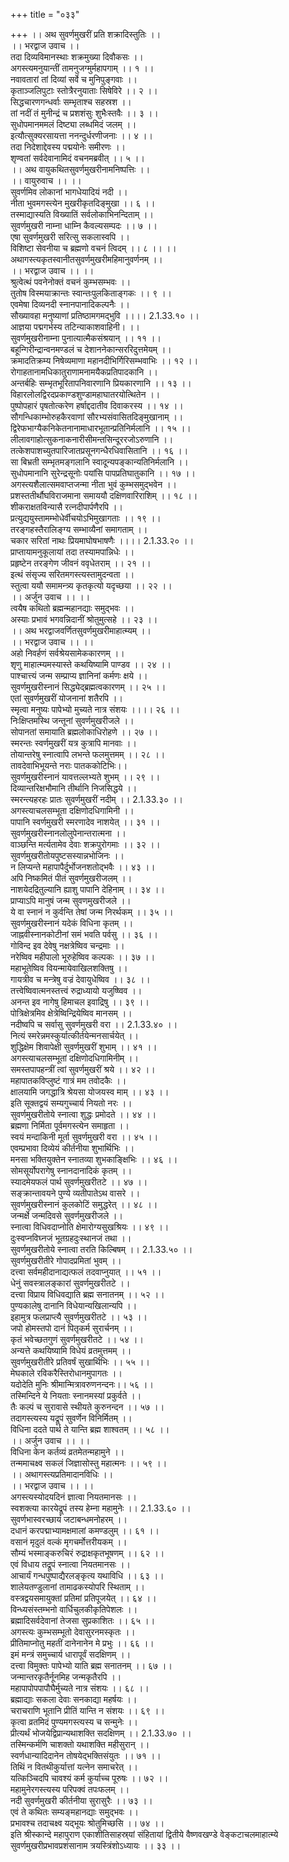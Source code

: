 +++
title = "०३३"

+++
।। अथ सुवर्णमुखरीं प्रति शक्रादिस्तुतिः ।।  
।। भरद्वाज उवाच ।।  
तदा दिव्यविमानस्थाः शक्रमुख्या दिवौकसः ।।  
अगस्त्यमनुयान्तीं तामनुजग्मुर्महापगाम् ।। १ ।।  
नवावतारां तां दिव्यां सर्वे च मुनिपुङ्गवाः ।।  
कृताञ्जलिपुटाः स्तोत्रैरनुयाताः सिषेविरे ।। २ ।।  
सिद्धचारणगन्धर्वाः सम्भृताश्च सहस्रश ।।  
तां नदीं तं मुनीन्द्रं च प्रशशंसुः शुभैःस्तवैः ।। ३ ।।  
सुधोपमानममलं दिष्ट्या लब्धमिदं जलम् ।।  
इत्यौत्सुक्यरसायत्ता ननन्दुर्धरणीजनाः ।। ४ ।।  
तदा निदेशाद्देवस्य पद्मयोनेः समीरणः ।।  
शृण्वतां सर्वदेवानामिदं वचनमब्रवीत् ।। ५ ।।  
।। अथ वायुकथितसुवर्णमुखरीनामनिष्पत्तिः ।।  
।। वायुरुवाच ।। ।।  
सुवर्णमिव लोकानां भागधेयादियं नदी ।।  
नीता भुवमगस्त्येन मुखरीकृतदिङ्मुखा ।। ६ ।।  
तस्माद्यास्यति विख्यातिं सर्वलोकाभिनन्दिताम् ।।  
सुवर्णमुखरी नाम्ना धाम्नि कैवल्यसम्पदः ।। ७ ।।  
एषा सुवर्णमुखरी सरित्सु सकलास्वपि ।।  
विशिष्टा सेवनीया च ब्रह्मणो वचनं त्विदम् ।। ८ ।। ।।  
अथागस्त्यकृतस्वानीतसुवर्णमुखरीमहिमानुवर्णनम् ।।  
।। भरद्वाज उवाच ।। ।।  
श्रुत्वेत्थं पवनेनोक्तं वचनं कुम्भसम्भवः ।।  
तुतोष विस्मयाक्रान्तः स्वान्तःपुलकिताङ्गकः ।। ९ ।।  
एवमेषा दिव्यनदी स्नानपानादिकल्पनैः ।।  
सौख्यावहा मनुष्याणां प्रतिष्ठामगमद्भुवि ।।।। 2.1.33.१० ।।  
आज्ञया पद्मगर्भस्य तटिन्याकाशवाहिनी। ।।  
सुवर्णमुखरीनाम्ना पुनात्यात्मैकसंश्रयान् ।। ११ ।।  
बहून्गिरीन्द्रान्वनमण्डलं च देशाननेकान्सररिदुत्तमेयम् ।।  
क्रमादतिक्रम्य निषेव्यमाणा महानदीभिर्गिरिसम्भवाभिः ।। १२ ।।  
रोगाहतानामधिकातुराणामनामयैकप्रतिपादकानि ।।  
अन्तर्बहिः सम्भृतभूरितापनिवारणानि प्रियकारणानि ।। १३ ।।  
विहारलोलद्विरदप्रकाण्डशुण्डामहाघातरयोत्थितेन ।।  
पुष्पोपहारं पृषतोत्करेण हर्षाद्ददातीव दिवाकरस्य ।। १४ ।।  
सौगन्धिकाम्भोरुहकैरवाणां सौरभ्यसंवासितदिङ्मुखानाम् ।।  
द्विरेफभाग्यैकनिकेतनानामाधारभूतान्प्रतिनिर्मलानि ।। १५ ।।  
लीलावगाहोत्सुकनाकनारीसीमन्तसिन्दूररजोऽरुणानि ।।  
तत्केशपाशच्युतपारिजातप्रसूनगन्धैरधिवासितानि ।। १६ ।।  
सा बिभ्रती सम्भृतमङ्गलानि स्वादून्यपङ्कान्यतिनिर्मलानि ।।  
सुधोपमानानि सुरेन्द्रसूनोः पयांसि पापप्रतिघातुकानि ।। १७ ।।  
अगस्त्यशैलात्समवाप्तजन्मा नीता भुवं कुम्भसमुद्भवेन ।।  
प्रशस्ततीर्थौघविराजमाना समाययौ दक्षिणवारिराशिम् ।। १८ ।।  
शीकराक्षतविन्यासै रत्नदीपार्पणैरपि ।।  
प्रत्युद्ययुस्तामम्भोधेर्वीचयोऽभिमुखागताः ।। १९ ।।  
तरङ्गहस्तैरालिङ्ग्य सम्भाव्यैनां समागताम् ।।  
चकार सरितां नाथः प्रियमाघोषभाषणैः ।।।। 2.1.33.२० ।।  
प्राप्तायामनुकूलायां तदा तस्यामपान्निधेः ।।  
प्रहृष्टेन तरङ्गेण जीवनं ववृधेतराम् ।। २१ ।।  
इत्थं संसृज्य सरितमगस्त्यस्तामुदन्वता ।।  
स्तुत्वा ययौ समामन्त्र्य कृतकृत्यो यदृच्छया ।। २२ ।।  
।। अर्जुन उवाच ।। ।।  
त्वयैष कथितो ब्रह्मन्महानद्याः समुद्भवः ।।  
अस्याः प्रभावं भगवन्निदानीं श्रोतुमुत्सहे ।। २३ ।।  
।। अथ भरद्वाजवर्णितसुवर्णमुखरीमाहात्म्यम् ।।  
।। भरद्वाज उवाच ।। ।।  
अहो निवर्हणं सर्वश्रेयसामेककारणम् ।।  
शृणु माहात्म्यमस्यास्ते कथयिष्यामि पाण्डव ।। २४ ।।  
पाश्चात्त्यं जन्म सम्प्राप्य ज्ञानिनां कर्मणः क्षये ।।  
सुवर्णमुखरीस्नानं सिद्ध्येद्ब्रह्मत्वकारणम् ।। २५ ।।  
एतां सुवर्णमुखरीं योजनानां शतैरपि ।।  
स्मृत्वा मनुष्यः पापेभ्यो मुच्यते नात्र संशयः ।।।। २६ ।।  
निःक्षिप्तमस्थि जन्तूनां सुवर्णमुखरीजले ।।  
सोपानतां समायाति ब्रह्मलोकाधिरोहणे ।। २७ ।।  
स्मरन्तः स्वर्णमुखरीं यत्र कुत्रापि मानवाः ।।  
तोयान्तरेषु स्नात्वापि लभन्ते फलमुत्तमम् ।। २८ ।।  
तावदेवाभिभूयन्ते नराः पातककोटिभिः।।  
सुवर्णमुखरीस्नानं यावत्तल्लभ्यते शुभम् ।। २९ ।।  
दिव्यान्तरिक्षभौमानि तीर्थानि निजसिद्धये ।।  
स्मरन्त्यहरहः प्रातः सुवर्णमुखरीं नदीम् ।। 2.1.33.३० ।।  
अगस्त्याचलसम्भूता दक्षिणोदधिगामिनी ।।  
पापानि स्वर्णमुखरी स्मरणादेव नाशयेत् ।। ३१ ।।  
सुवर्णमुखरीस्नानलोलुपेनान्तरात्मना ।।  
वाञ्छन्ति मर्त्यतामेव देवाः शक्रपुरोगमाः ।। ३२ ।।  
सुवर्णमुखरीतोयपुष्टसस्यान्नभोजिनः ।।  
न लिप्यन्ते महापापैर्दुर्भोजनशतोद्भवैः ।। ४३ ।।  
अपि निष्कमितं पीतं सुवर्णमुखरीजलम् ।।  
नाशयेदद्रितुल्यानि ह्याशु पापानि देहिनाम् ।। ३४ ।।  
प्राप्याऽपि मानुषं जन्म सुवणमुखरीजले ।।  
ये वा स्नानं न कुर्वन्ति तेषां जन्म निरर्थकम् ।। ३५ ।।  
सुवर्णमुखरीस्नानं यदेकं विधिना कृतम् ।।  
जाह्नवीस्नानकोटीनां समं भवति पर्वसु ।। ३६ ।।  
गोविन्द इव देवेषु नक्षत्रेष्विव चन्द्रमाः ।।  
नरेष्विव महीपालो भूरुहेष्विव कल्पकः ।। ३७ ।।  
महाभूतेष्विव वियन्मायेवाखिलशक्तिषु ।।  
गायत्रीव च मन्त्रेषु वज्रं देवायुधेष्विव ।। ३८ ।।  
तत्त्वेष्विवात्मनस्तत्त्वं रुद्राध्यायो यजुष्ष्विव ।।  
अनन्त इव नागेषु हिमाचल इवाद्रिषु ।। ३९ ।।  
पोत्रिक्षेत्रमिव क्षेत्रेष्विन्द्रियेष्विव मानसम् ।।  
नदीष्वपि च सर्वासु सुवर्णमुखरी वरा ।। 2.1.33.४० ।।  
नित्यं स्मरेन्नमस्कुर्यात्कीर्तयेन्मनसार्चयेत् ।।  
शुद्धिक्षेम शिवापेक्षी सुवर्णमुखरीं शुभाम् ।। ४१ ।।  
अगस्त्याचलसम्भूतां दक्षिणोदधिगामिनीम् ।।  
समस्तपापहन्त्रीं त्वां सुवर्णमुखरीं श्रये ।। ४२ ।।  
महापातकविप्लुष्टं गात्रं मम तवोदकैः ।।  
क्षालयामि जगद्धात्रि श्रेयसा योजयस्व माम् ।। ४३ ।।  
इति सूक्तद्वयं सम्यगुच्चार्य नियतो नरः ।।  
सुवर्णमुखरीतोये स्नात्वा शुद्धः प्रमोदते ।। ४४ ।।  
ब्रह्मणा निर्मिता पूर्वमगस्त्येन समाहृता ।।  
स्वयं मन्दाकिनी मूर्ता सुवर्णमुखरी वरा ।। ४५ ।।  
एवम्प्रभावा दिव्येयं कीर्तनीया शुभार्थिभिः ।।  
मनसा भक्तियुक्तेन स्नातव्या शुभकाङ्क्षिभिः ।। ४६ ।।  
सोमसूर्योपरागेषु स्नानदानादिकं कृतम् ।।  
स्यादमेयफलं पार्थ सुवर्णमुखरीतटे ।। ४७ ।।  
सङ्क्रान्तावयने पुण्ये व्यतीपातेऽथ वासरे ।।  
सुवर्णमुखरीस्नानं कुलकोटिं समुद्धरेत् ।। ४८ ।।  
जन्मर्क्षे जन्मदिवसे सुवर्णमुखरीजले ।।  
स्नात्वा विधिवदाप्नोति क्षेमारोग्यसुखश्रियः ।। ४९ ।।  
दुःस्वप्नविघ्नजं भूतग्रहदुःस्थानजं तथा ।।  
सुवर्णमुखरीतोये स्नात्वा तरति किल्बिषम् ।। 2.1.33.५० ।।  
सुवर्णमुखरीतीरे गोपादप्रमितां भुवम् ।।  
दत्त्वा सर्वमहीदानाद्यत्फलं तदवाप्नुयात् ।। ५१ ।।  
धेनुं सवस्त्रालङ्कारां सुवर्णमुखरीतटे ।।  
दत्त्वा विप्राय विधिवद्याति ब्रह्म सनातनम् ।। ५२ ।।  
पुण्यकालेषु दानानि विधेयान्यखिलान्यपि ।।  
इहामुत्र फलप्राप्त्यै सुवर्णमुखरीतटे ।। ५३ ।।  
जपो होमस्तपो दानं पितृकर्म सुरार्चनम् ।।  
कृतं भवेच्छतगुणं सुवर्णमुखरीतटे ।। ५४ ।।  
अन्यत्ते कथयिष्यामि विधेयं व्रतमुत्तमम् ।।  
सुवर्णमुखरीतीरे प्रतिवर्षं सुखार्थिभिः ।। ५५ ।।  
मेघकाले रविकरैस्तिरोधानमुपागतः ।।  
यदोदेति मुनिः श्रीमान्मित्रावरुणनन्दनः।। ५६ ।।  
तस्मिन्दिने ये नियताः स्नानमस्यां प्रकुर्वते ।।  
तैः कल्पं च सुरावासे स्थीयते कुरुनन्दन ।। ५७ ।।  
तदागस्त्यस्य यद्रूपं सुवर्णेन विनिर्मितम् ।।  
विधिना ददते पार्थ ते यान्ति ब्रह्म शाश्वतम् ।। ५८ ।।  
।। अर्जुन उवाच ।। ।।  
विधिना केन कर्तव्यं व्रतमेतन्महामुने ।।  
तन्ममाचक्ष्व सकलं जिज्ञासोस्तु महात्मनः ।। ५९ ।।  
।। अथागस्त्यप्रतिमादानविधिः ।।  
।। भरद्वाज उवाच ।। ।।  
अगस्त्यस्योदयदिनं ज्ञात्वा नियतमानसः ।।  
स्वशक्त्या कारयेद्रूपं तस्य हेम्ना महामुनेः ।। 2.1.33.६० ।।  
सुवर्णभास्वरच्छायं जटाबन्धमनोहरम् ।।  
दधानं करपद्माभ्यामक्षमालां कमण्डलुम् ।। ६१ ।।  
वसानं मृदुलं वल्कं मृगचर्मोत्तरीयकम् ।।  
सौम्यं भस्माङ्करुचिरं रुद्राक्षकृतभूषणम् ।। ६२ ।।  
एवं विधाय तद्रूपं स्नात्वा नियतमानसः ।।  
आचार्यं गन्धपुष्पाद्यैरलङ्कृत्य यथाविधि ।। ६३ ।।  
शालेयतण्डुलानां तामाढकस्योपरि स्थिताम् ।।  
वस्त्रद्वयसमायुक्तां प्रतिमां प्रतिपूजयेत् ।। ६४ ।।  
विन्ध्यसंस्तम्भनो वार्धिचुलकीकृतिपेशलः ।।  
ब्रह्मादिसर्वदेवानां तेजसा सुप्रकाशितः ।। ६५ ।।  
अगस्त्यः कुम्भसम्भूतो देवासुरनमस्कृतः ।।  
प्रीतिमाप्नोतु महतीं दानेनानेन मे प्रभुः ।। ६६ ।।  
इमं मन्त्रं समुच्चार्य धारापूर्वं सदक्षिणम् ।।  
दत्त्वा विमुक्तः पापेभ्यो याति ब्रह्म सनातनम् ।। ६७ ।।  
जन्मान्तरकृतैर्नूनमिह जन्मकृतैरपि ।।  
महापापोपपापौघैर्मुच्यते नात्र संशयः ।। ६८ ।।  
ब्रह्माद्याः सकला देवाः सनकाद्या महर्षयः ।।  
चराचराणि भूतानि प्रीतिं यान्ति न संशयः ।। ६९ ।।  
कृत्वा व्रतमिदं पुण्यमगस्त्यस्य च सन्मुनेः ।।  
प्रीत्यर्थं भोजयेद्विप्रान्यथाशक्ति सदक्षिणम् ।। 2.1.33.७० ।।  
तस्मिन्कर्मणि चाशक्तो यथाशक्ति महीसुरान् ।।  
स्वर्णधान्यादिदानेन तोषयेद्भक्तिसंयुतः ।। ७१ ।।  
तिथिं न वितथीकुर्यात्तां यत्नेन समाचरेत् ।।  
यत्किञ्चिदपि चावश्यं कर्म कुर्याच्च पूरुषः ।। ७२ ।।  
महामुनेरगस्त्यस्य परिपक्वं तपःफलम् ।।  
नदी सुवर्णमुखरी कीर्तनीया सुरासुरैः ।। ७३ ।।  
एवं ते कथितः सम्यङ्महानद्याः समुद्भवः ।।  
प्रभावश्च तदाचक्ष्व यद्भूयः श्रोतुमिच्छसि ।। ७४ ।।  
इति श्रीस्कान्दे महापुराण एकाशीतिसाहस्र्यां संहितायां द्वितीये वैष्णवखण्डे वेङ्कटाचलमाहात्म्ये सुवर्णमुखरीप्रभावप्रशंसानाम त्रयस्त्रिंशोऽध्यायः ।। ३३ ।।